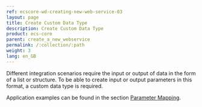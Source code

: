 ```yaml
---
ref: ecscore-wd-creating-new-web-service-03
layout: page
title: Create Custom Data Type
description: Create Custom Data Type
product: ecs-core
parent: create_a_new_webservice
permalink: /:collection/:path
weight: 3
lang: en_GB
---
```


Different integration scenarios require the input or output of data in the form of a list or structure. To be able to create input or output parameters in this format, a custom data type is required. <br>

Application examples can be found in the section [Parameter Mapping](../parameter_mapping).

